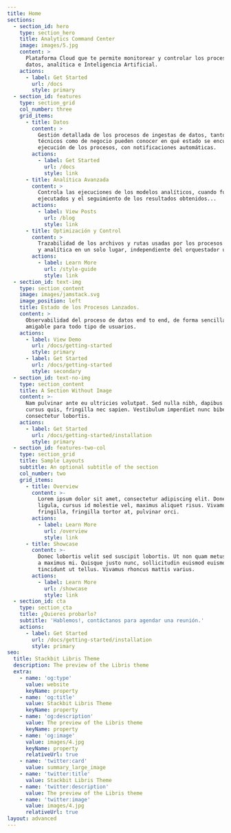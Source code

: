 ```yaml
---
title: Home
sections:
  - section_id: hero
    type: section_hero
    title: Analytics Command Center
    image: images/5.jpg
    content: >
      Plataforma Cloud que te permite monitorear y controlar los procesos de
      datos, analítica e Inteligencia Artificial.
    actions:
      - label: Get Started
        url: /docs
        style: primary
  - section_id: features
    type: section_grid
    col_number: three
    grid_items:
      - title: Datos
        content: >
          Gestión detallada de los procesos de ingestas de datos, tanto usuarios
          técnicos como de negocio pueden conocer en qué estado se encuentran la
          ejecución de los procesos, con notificaciones automáticas.
        actions:
          - label: Get Started
            url: /docs
            style: link
      - title: Analítica Avanzada
        content: >
          Controla las ejecuciones de los modelos analíticos, cuando fueron
          ejecutados y el seguimiento de los resultados obtenidos...
        actions:
          - label: View Posts
            url: /blog
            style: link
      - title: Optimización y Control
        content: >
          Trazabilidad de los archivos y rutas usadas por los procesos de datos
          y analítica en un solo lugar, independiente del orquestador utilizado
        actions:
          - label: Learn More
            url: /style-guide
            style: link
  - section_id: text-img
    type: section_content
    image: images/jamstack.svg
    image_position: left
    title: Estado de los Procesos Lanzados.
    content: >
      Observabilidad del proceso de datos end to end, de forma sencilla y
      amigable para todo tipo de usuarios.
    actions:
      - label: View Demo
        url: /docs/getting-started
        style: primary
      - label: Get Started
        url: /docs/getting-started
        style: secondary
  - section_id: text-no-img
    type: section_content
    title: A Section Without Image
    content: >-
      Nam pulvinar ante eu ultricies volutpat. Sed nulla nibh, dapibus sit amet
      cursus quis, fringilla nec sapien. Vestibulum imperdiet nunc bibendum
      consectetur lobortis.
    actions:
      - label: Get Started
        url: /docs/getting-started/installation
        style: primary
  - section_id: features-two-col
    type: section_grid
    title: Sample Layouts
    subtitle: An optional subtitle of the section
    col_number: two
    grid_items:
      - title: Overview
        content: >-
          Lorem ipsum dolor sit amet, consectetur adipiscing elit. Donec nisl
          ligula, cursus id molestie vel, maximus aliquet risus. Vivamus in nibh
          fringilla, fringilla tortor at, pulvinar orci.
        actions:
          - label: Learn More
            url: /overview
            style: link
      - title: Showcase
        content: >-
          Donec lobortis velit sed suscipit lobortis. Ut non quam metus. Nullam
          a maximus mi. Quisque justo nunc, sollicitudin euismod euismod at,
          tincidunt ut tellus. Vivamus rhoncus mattis varius.
        actions:
          - label: Learn More
            url: /showcase
            style: link
  - section_id: cta
    type: section_cta
    title: ¿Quieres probarlo?
    subtitle: 'Hablemos!, contáctanos para agendar una reunión.'
    actions:
      - label: Get Started
        url: /docs/getting-started/installation
        style: primary
seo:
  title: Stackbit Libris Theme
  description: The preview of the Libris theme
  extra:
    - name: 'og:type'
      value: website
      keyName: property
    - name: 'og:title'
      value: Stackbit Libris Theme
      keyName: property
    - name: 'og:description'
      value: The preview of the Libris theme
      keyName: property
    - name: 'og:image'
      value: images/4.jpg
      keyName: property
      relativeUrl: true
    - name: 'twitter:card'
      value: summary_large_image
    - name: 'twitter:title'
      value: Stackbit Libris Theme
    - name: 'twitter:description'
      value: The preview of the Libris theme
    - name: 'twitter:image'
      value: images/4.jpg
      relativeUrl: true
layout: advanced
---
```

